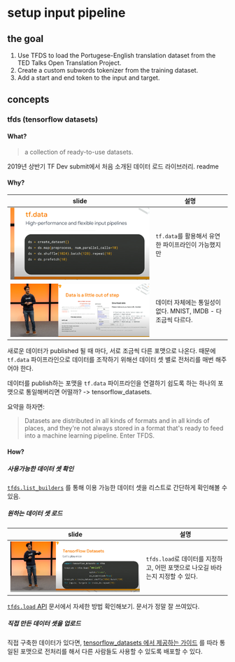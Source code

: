 
# setup input pipeline

## the goal
1. Use TFDS to load the Portugese-English translation dataset from the TED Talks Open Translation Project.
2. Create a custom subwords tokenizer from the training dataset.
3. Add a start and end token to the input and target.




## concepts
### tfds (tensorflow datasets)

#### What?

> a collection of ready-to-use datasets.

2019년 상반기 TF Dev submit에서 처음 소개된 데이터 로드 라이브러리.
readme

#### Why?

slide|설명
---|---|
![](.readme_images/70328216.png)| `tf.data`를 활용해서 유연한 파이프라인이 가능했지만
![](.readme_images/b76d69fc.png)| 데이터 자체에는 통일성이 없다. MNIST, IMDB - 다 조금씩 다르다.

새로운 데이터가 published 될 때 마다, 서로 조금씩 다른 포맷으로 나온다. 때문에 `tf.data` 파이프라인으로 데이터를
조작하기 위해선 데이터 셋 별로 전처리를 매번 해주어야 한다.

데이터를 publish하는 포맷을 `tf.data` 파이프라인을 연결하기 쉽도록 하는 하나의 포맷으로 통일해버리면 어떨까? -> tensorflow_datasets.

요약을 하자면:
> Datasets are distributed in all kinds of formats and in all kinds of places,
>and they're not always stored in a format that's ready to feed into a machine learning pipeline. Enter TFDS.



#### How?

##### 사용가능한 데이터 셋 확인
[`tfds.list_builders`](https://www.tensorflow.org/datasets/overview#find_available_datasets) 를 
통해 이용 가능한 데이터 셋을 리스트로 간단하게 확인해볼 수 있음.


##### 원하는 데이터 셋 로드

slide | 설명
--- | ---|
![](.readme_images/25458e81.png) | `tfds.load`로 데이터를 지정하고, 어떤 포맷으로 나오길 바라는지 지정할 수 있다.

[`tfds.load` API](https://www.tensorflow.org/datasets/api_docs/python/tfds/load) 문서에서 
자세한 방법 확인해보기. 문서가 정말 잘 쓰여있다.
 
 
##### 직접 만든 데이터 셋을 업로드

직접 구축한 데이터가 있다면, [tensorflow_datasets 에서 제공하는 가이드](https://www.tensorflow.org/datasets/add_dataset) 를 따라 통일된 포맷으로 전처리를 해서
다른 사람들도 사용할 수 있도록 배포할 수 있다.


